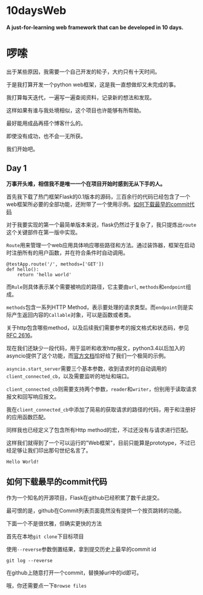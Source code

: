 # 10daysWeb
**A just-for-learning web framework that can be developed in 10 days.**

# 啰嗦
出于某些原因，我需要一个自己开发的轮子，大约只有十天时间。

于是我打算开发一个python web框架，这是我一直想做却又未完成的事。

我打算每天迭代，一遍写一遍查阅资料，记录新的想法和发现。

这样如果有谁与我处境相似，这个项目也许能够有所帮助。

最好能用成品再搭个博客什么的。

即使没有成功，也不会一无所获。

我们开始吧。

## Day 1
**万事开头难，相信我不是唯一一个在项目开始时感到无从下手的人。**

首先我下载了热门框架Flask的0.1版本的源码，三百余行的代码已经包含了一个web框架所必要的全部功能，还附带了一个使用示例。[如何下载最早的commit代码](#如何下载最早的commit代码)

对于我要实现的第一个最简单版本来说，flask仍然过于复杂了，我只提炼出`route`这个关键部件在第一版中实现。

`Route`用来管理一个web应用具体响应哪些路径和方法。通过装饰器，框架在启动时注册所有的用户函数，并在符合条件时自动调用。

    @testApp.route('/', methods=['GET'])
    def hello():
        return 'hello world'

而`Rule`则具体表示某个需要被响应的路径，它主要由`url`, `methods`和`endpoint`组成。

`methods`包含一系列HTTP Method，表示要处理的请求类型。而`endpoint`则是实际产生返回内容的`Callable`对象，可以是函数或者类。

关于http包含哪些method，以及后续我们需要参考的报文格式和状态码，参见[RFC 2616](#https://tools.ietf.org/html/rfc2616)。

现在我们还缺少一段代码，用于监听和收发http报文，python3.4以后加入的asyncio提供了这个功能，而[官方文档](#http://asyncio.readthedocs.io)恰好给了我们一个极简的示例。

`asyncio.start_server`需要三个基本参数，收到请求时的自动调用的`client_connected_cb`，以及需要监听的地址和端口。

`client_connected_cb`则需要支持两个参数，`reader`和`writer`，份别用于读取请求报文和回写响应报文。

我在`client_connected_cb`中添加了简易的获取请求的路径的代码，用于和注册好的应用函数匹配。

同样我也已经定义了包含所有Http method的宏，不过还没有与请求进行匹配。

这样我们就得到了一个可以运行的"Web框架"，目前只能算是prototype，不过已经足够让我们印出那句世纪名言了。

    Hello World!

## 如何下载最早的commit代码

作为一个知名的开源项目，Flask在github已经积累了数千此提交。

最可恨的是，github在Commit列表页面竟然没有提供一个按页跳转的功能。

下面一个不是很优雅，但确实更快的方法

首先在本地`git clone`下目标项目

使用`--reverse`参数倒置结果，拿到提交历史上最早的commit id

    git log --reverse

在github上随意打开一个commit，替换掉url中的id即可。

哦，你还需要点一下`Browse files`